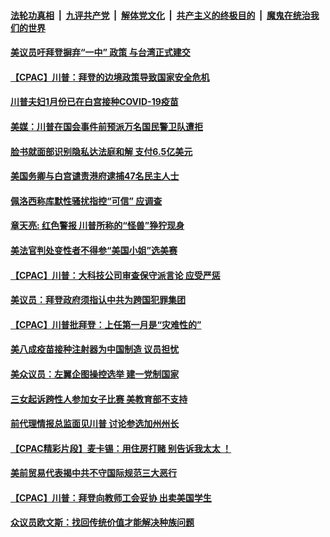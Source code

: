 

####  [法轮功真相](../../../../basic/blob/master/README.md?t=03022130) &nbsp;|&nbsp; [九评共产党](../../../../9ping.md/blob/master/README.md?t=03022130) &nbsp;|&nbsp; [解体党文化](../../../../jtdwh.md/blob/master/README.md?t=03022130)  &nbsp;|&nbsp; [共产主义的终极目的](../../../../gczydzjmd.md/blob/master/README.md?t=03022130) &nbsp;|&nbsp; [魔鬼在统治我们的世界](../../../../mgztzwmdsj.md/blob/master/README.md?t=03022130) 

#### [美议员吁拜登摒弃“一中” 政策 与台湾正式建交](../pages/soh6/479864.md?t=03022130) 
#### [【CPAC】川普：拜登的边境政策导致国家安全危机](../pages/soh6/479816.md?t=03022130) 
#### [川普夫妇1月份已在白宫接种COVID-19疫苗](../pages/soh6/479780.md?t=03022130) 
#### [美媒：川普在国会事件前预派万名国民警卫队遭拒](../pages/soh6/479771.md?t=03022130) 
#### [脸书就面部识别隐私达法庭和解 支付6.5亿美元](../pages/soh6/479768.md?t=03022130) 
#### [美国务卿与白宫谴责港府逮捕47名民主人士](../pages/soh6/479765.md?t=03022130) 
#### [佩洛西称库默性骚扰指控“可信” 应调查](../pages/soh6/479741.md?t=03022130) 
#### [章天亮: 红色警报 川普所称的“怪兽”狰狞现身 ](../pages/soh6/479729.md?t=03022130) 
#### [美法官判处变性者不得参“美国小姐”选美赛](../pages/soh6/479720.md?t=03022130) 
#### [【CPAC】川普：大科技公司审查保守派言论 应受严惩](../pages/soh6/479702.md?t=03022130) 
#### [美议员：拜登政府须指认中共为跨国犯罪集团](../pages/soh6/479687.md?t=03022130) 
#### [【CPAC】川普批拜登：上任第一月是“灾难性的”](../pages/soh6/479690.md?t=03022130) 
#### [美八成疫苗接种注射器为中国制造 议员担忧](../pages/soh6/479681.md?t=03022130) 
#### [美众议员：左翼企图操控选举 建一党制国家](../pages/soh6/479678.md?t=03022130) 
#### [三女起诉跨性人参加女子比赛 美教育部不支持](../pages/soh6/479666.md?t=03022130) 
#### [前代理情报总监面见川普 讨论参选加州州长](../pages/soh6/479669.md?t=03022130) 
#### [【CPAC精彩片段】麦卡锡：用住房打赌 别告诉我太太 ！](../pages/soh6/479489.md?t=03022130) 
#### [美前贸易代表揭中共不守国际规范三大恶行](../pages/soh6/479543.md?t=03022130) 
#### [【CPAC】川普：拜登向教师工会妥协 出卖美国学生](../pages/soh6/479546.md?t=03022130) 
#### [众议员欧文斯：找回传统价值才能解决种族问题](../pages/soh6/479426.md?t=03022130) 
